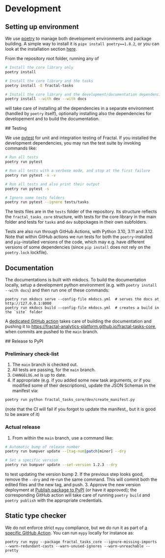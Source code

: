 # Development

## Setting up environment

We use [poetry](https://python-poetry.org/docs) to manage both development environments and package building. A simple way to install it is `pipx install poetry==1.8.2`, or you can look at the installation section [here](https://python-poetry.org/docs#installation).

From the repository root folder, running any of
```bash
# Install the core library only
poetry install

# Install the core library and the tasks
poetry install -E fractal-tasks

# Install the core library and the development/documentation dependencies
poetry install --with dev --with docs
```
will take care of installing all the dependencies in a separate environment (handled by `poetry` itself), optionally installing also the dependencies for developement and to build the documentation.

## Testing

We use [pytest](https://docs.pytest.org) for unit and integration testing of Fractal. If you installed the development dependencies, you may run the test suite by invoking commands like:
```bash
# Run all tests
poetry run pytest

# Run all tests with a verbose mode, and stop at the first failure
poetry run pytest -x -v

# Run all tests and also print their output
poetry run pytest -s

# Ignore some tests folders
poetry run pytest --ignore tests/tasks
```

The tests files are in the `tests` folder of the repository. Its structure reflects the `fractal_tasks_core` structure, with tests for the core library in the main folder and tests for `tasks` and `dev` subpckages in their own subfolders.

Tests are also run through GitHub Actions, with Python 3.10, 3.11 and 3.12. Note that within GitHub actions we run tests for both the `poetry`-installed and `pip`-installed versions of the code, which may e.g. have different versions of some dependencies (since `pip install` does not rely on the `poetry.lock` lockfile).

## Documentation

The documentations is built with mkdocs.
To build the documentation locally, setup a development python environment (e.g. with `poetry install --with docs`) and then run one of these commands:
```
poetry run mkdocs serve --config-file mkdocs.yml  # serves the docs at http://127.0.0.1:8000
poetry run mkdocs build --config-file mkdocs.yml  # creates a build in the `site` folder
```

A [dedicated GitHub action](https://github.com/fractal-analytics-platform/fractal-tasks-core/blob/main/.github/workflows/documentation.yaml) takes care of building the documentation and pushing it to https://fractal-analytics-platform.github.io/fractal-tasks-core, when commits are pushed to the `main` branch.


## Release to PyPI

### Preliminary check-list

1. The `main` branch is checked out.
2. All tests are passing, for the `main` branch.
3. `CHANGELOG.md` is up to date.
4. If appropriate (e.g. if you added some new task arguments, or if you modified some of their descriptions), update the JSON Schemas in the manifest via:
```bash
poetry run python fractal_tasks_core/dev/create_manifest.py
```
(note that the CI will fail if you forgot to update the manifest,, but it is good to be aware of it)

### Actual release

1. From within the `main` branch, use a command like:
```bash
# Automatic bump of release number
poetry run bumpver update --[tag-num|patch|minor] --dry

# Set a specific version
poetry run bumpver update --set-version 1.2.3 --dry
```
to test updating the version bump
2. If the previous step looks good, remove the `--dry` and re-run the same command. This will commit both the edited files and the new tag, and push.
3. Approve the new version deployment at [Publish package to PyPI](https://github.com/fractal-analytics-platform/fractal-tasks-core/actions/workflows/publish_pypi.yml) (or have it approved); the corresponding GitHub action will take care of running `poetry build` and `poetry publish` with the appropriate credentials.


## Static type checker

We do not enforce strict `mypy` compliance, but we do run it as part of [a specific GitHub Action](https://github.com/fractal-analytics-platform/fractal-tasks-core/actions/workflows/package.yml).
You can run `mypy` locally for instance as:
```console
poetry run mypy --package fractal_tasks_core --ignore-missing-imports --warn-redundant-casts --warn-unused-ignores --warn-unreachable --pretty
```
